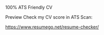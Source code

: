 100% ATS Friendly CV

Preview
Check my CV score in ATS Scan:

https://www.resumego.net/resume-checker/
